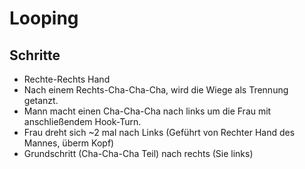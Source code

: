 # Looping

## Schritte

- Rechte-Rechts Hand
- Nach einem Rechts-Cha-Cha-Cha, wird die Wiege als Trennung getanzt.
- Mann macht einen Cha-Cha-Cha nach links um die Frau mit anschließendem Hook-Turn.
- Frau dreht sich ~2 mal nach Links (Geführt von Rechter Hand des Mannes, überm Kopf)
- Grundschritt (Cha-Cha-Cha Teil) nach rechts (Sie links)
